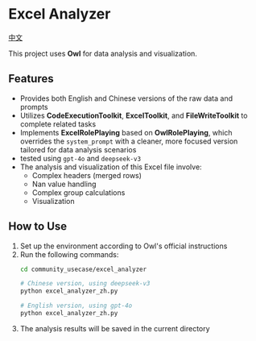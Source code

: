 # Excel Analyzer  
[中文](README_zh.md)

This project uses **Owl** for data analysis and visualization.

## Features

- Provides both English and Chinese versions of the raw data and prompts
- Utilizes **CodeExecutionToolkit**, **ExcelToolkit**, and **FileWriteToolkit** to complete related tasks  
- Implements **ExcelRolePlaying** based on **OwlRolePlaying**, which overrides the `system_prompt` with a cleaner, more focused version tailored for data analysis scenarios  
- tested using `gpt-4o` and `deepseek-v3`
- The analysis and visualization of this Excel file involve:
    - Complex headers (merged rows)
    - Nan value handling
    - Complex group calculations
    - Visualization

## How to Use  
1. Set up the environment according to Owl's official instructions
2. Run the following commands:  
    ```bash
    cd community_usecase/excel_analyzer

    # Chinese version, using deepseek-v3
    python excel_analyzer_zh.py

    # English version, using gpt-4o
    python excel_analyzer_zh.py
    ```
3. The analysis results will be saved in the current directory


